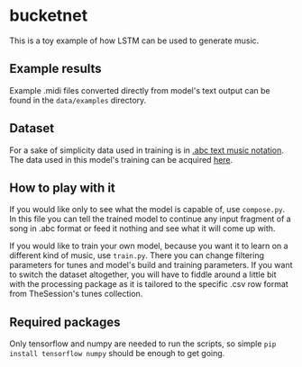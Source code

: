 # bucketnet

This is a toy example of how LSTM can be used to generate music.

## Example results

Example .midi files converted directly from model's text output can be found in the `data/examples` directory.

## Dataset

For a sake of simplicity data used in training is in [.abc text music notation](http://abcnotation.com/wiki/abc:standard:v2.1).  The data used in this model's training can be acquired [here](https://github.com/adactio/TheSession-data).

## How to play with it

If you would like only to see what the model is capable of, use `compose.py`. In this file you can tell the trained model to continue any input fragment of a song in .abc format or feed it nothing and see what it will come up with.

If you would like to train your own model, because you want it to learn on a different kind of music, use `train.py`. There you can change filtering parameters for tunes and model's build and training parameters. If you want to switch the dataset altogether, you will have to fiddle around a little bit with the processing package as it is tailored to the specific .csv row format from TheSession's tunes collection.

## Required packages

Only tensorflow and numpy are needed to run the scripts, so simple `pip install tensorflow numpy` should be enough to get going.
